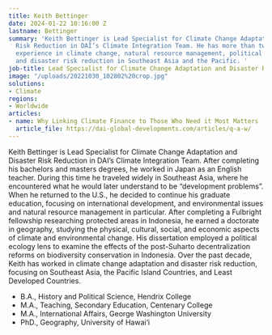 ```yaml
---
title: Keith Bettinger
date: 2024-01-22 10:16:00 Z
lastname: Bettinger
summary: 'Keith Bettinger is Lead Specialist for Climate Change Adaptation and Disaster
  Risk Reduction in DAI’s Climate Integration Team. He has more than two decades of
  experience in climate change, natural resource management, political economy/ecology,
  and disaster risk reduction in Southeast Asia and the Pacific. '
job-title: Lead Specialist for Climate Change Adaptation and Disaster Risk Reduction
image: "/uploads/20221030_102802%20crop.jpg"
solutions:
- Climate
regions:
- Worldwide
articles:
- name: Why Linking Climate Finance to Those Who Need it Most Matters
  article_file: https://dai-global-developments.com/articles/q-a-w/
---
```


Keith Bettinger is Lead Specialist for Climate Change Adaptation and Disaster Risk Reduction in DAI’s Climate Integration Team. After completing his bachelors and masters degrees, he worked in Japan as an English teacher. During this time he traveled widely in Southeast Asia, where he encountered what he would later understand to be “development problems”. When he returned to the U.S., he decided to continue his graduate education, focusing on international development, and environmental issues and natural resource management in particular. After completing a Fulbright fellowship researching protected areas in Indonesia, he earned a doctorate in geography, studying the physical, cultural, social, and economic aspects of climate and environmental change. His dissertation employed a political ecology lens to examine the effects of the post-Suharto decentralization reforms on biodiversity conservation in Indonesia. Over the past decade, Keith has worked in climate change adaptation and disaster risk reduction, focusing on Southeast Asia, the Pacific Island Countries, and Least Developed Countries.  

* B.A., History and Political Science, Hendrix College
* M.A., Teaching, Secondary Education, Centenary College
* M.A., International Affairs, George Washington University
* PhD., Geography, University of Hawai‘i